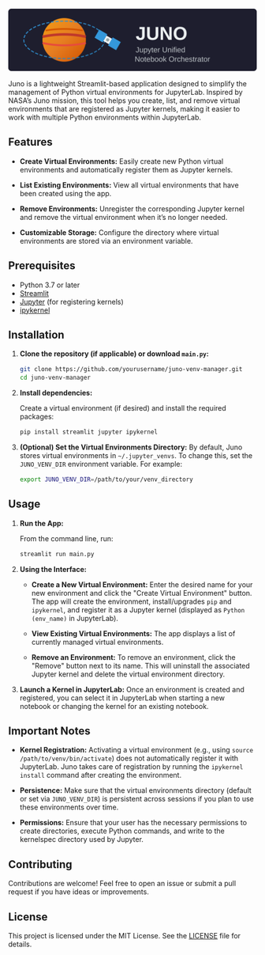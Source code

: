![banner](./banner.svg)

Juno is a lightweight Streamlit-based application designed to simplify the management of Python virtual environments for JupyterLab. Inspired by NASA’s Juno mission, this tool helps you create, list, and remove virtual environments that are registered as Jupyter kernels, making it easier to work with multiple Python environments within JupyterLab.

## Features

- **Create Virtual Environments:**
  Easily create new Python virtual environments and automatically register them as Jupyter kernels.

- **List Existing Environments:**
  View all virtual environments that have been created using the app.

- **Remove Environments:**
  Unregister the corresponding Jupyter kernel and remove the virtual environment when it’s no longer needed.

- **Customizable Storage:**
  Configure the directory where virtual environments are stored via an environment variable.

## Prerequisites

- Python 3.7 or later
- [Streamlit](https://streamlit.io/)
- [Jupyter](https://jupyter.org/) (for registering kernels)
- [ipykernel](https://pypi.org/project/ipykernel/)

## Installation

1. **Clone the repository (if applicable) or download `main.py`:**

   ```bash
   git clone https://github.com/yourusername/juno-venv-manager.git
   cd juno-venv-manager
   ```

2. **Install dependencies:**

   Create a virtual environment (if desired) and install the required packages:

   ```bash
   pip install streamlit jupyter ipykernel
   ```

3. **(Optional) Set the Virtual Environments Directory:**
   By default, Juno stores virtual environments in `~/.jupyter_venvs`. To change this, set the `JUNO_VENV_DIR` environment variable. For example:

   ```bash
   export JUNO_VENV_DIR=/path/to/your/venv_directory
   ```

## Usage

1. **Run the App:**

   From the command line, run:

   ```bash
   streamlit run main.py
   ```

2. **Using the Interface:**

   - **Create a New Virtual Environment:**
     Enter the desired name for your new environment and click the "Create Virtual Environment" button. The app will create the environment, install/upgrades `pip` and `ipykernel`, and register it as a Jupyter kernel (displayed as `Python (env_name)` in JupyterLab).

   - **View Existing Virtual Environments:**
     The app displays a list of currently managed virtual environments.

   - **Remove an Environment:**
     To remove an environment, click the "Remove" button next to its name. This will uninstall the associated Jupyter kernel and delete the virtual environment directory.

3. **Launch a Kernel in JupyterLab:**
   Once an environment is created and registered, you can select it in JupyterLab when starting a new notebook or changing the kernel for an existing notebook.

## Important Notes

- **Kernel Registration:**
  Activating a virtual environment (e.g., using `source /path/to/venv/bin/activate`) does not automatically register it with JupyterLab. Juno takes care of registration by running the `ipykernel install` command after creating the environment.

- **Persistence:**
  Make sure that the virtual environments directory (default or set via `JUNO_VENV_DIR`) is persistent across sessions if you plan to use these environments over time.

- **Permissions:**
  Ensure that your user has the necessary permissions to create directories, execute Python commands, and write to the kernelspec directory used by Jupyter.

## Contributing

Contributions are welcome! Feel free to open an issue or submit a pull request if you have ideas or improvements.

## License

This project is licensed under the MIT License. See the [LICENSE](LICENSE) file for details.
